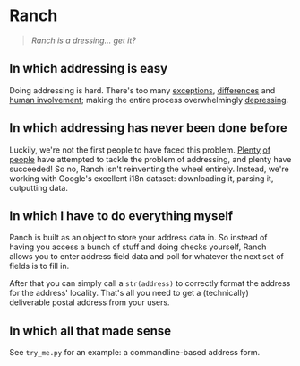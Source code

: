 # Ranch

> _Ranch is a dressing… get it?_

## In which addressing is easy
Doing addressing is hard. There's too many [exceptions][falsehoods],
[differences][formats] and [human involvement][deliverability]; making the
entire process overwhelmingly [depressing][sadtopographies].

## In which addressing has never been done before
Luckily, we're not the first people to have faced this problem.
[Plenty][commerceguys] [of][i18n] [people][libpostal] have attempted to tackle
the problem of addressing, and plenty have succeeded! So no, Ranch isn't
reinventing the wheel entirely. Instead, we're working with Google's excellent
i18n dataset: downloading it, parsing it, outputting data.

## In which I have to do everything myself
Ranch is built as an object to store your address data in. So instead of having
you access a bunch of stuff and doing checks yourself, Ranch allows you to
enter address field data and poll for whatever the next set of fields is to
fill in.

After that you can simply call a `str(address)` to correctly format the address
for the address' locality. That's all you need to get a (technically)
deliverable postal address from your users.

## In which all that made sense
See `try_me.py` for an example: a commandline-based address form.

[falsehoods]: https://www.mjt.me.uk/posts/falsehoods-programmers-believe-about-addresses/
[formats]: https://en.wikipedia.org/wiki/Address_(geography)#Mailing_address_format_by_country
[deliverability]: http://grcdi.blogspot.nl/2011/01/myth-of-deliverability.html
[sadtopographies]: https://www.instagram.com/sadtopographies/

[commerceguys]: https://github.com/commerceguys/addressing
[i18n]: https://github.com/googlei18n/libaddressinput
[libpostal]: https://github.com/openvenues/libpostal
